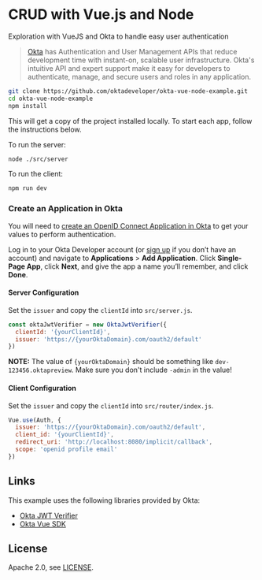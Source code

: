 # CRUD with Vue.js and Node

Exploration with VueJS and Okta to handle easy user authentication

> [Okta](https://developer.okta.com/) has Authentication and User Management APIs that reduce development time with instant-on, scalable user infrastructure. Okta's intuitive API and expert support make it easy for developers to authenticate, manage, and secure users and roles in any application.

```bash
git clone https://github.com/oktadeveloper/okta-vue-node-example.git
cd okta-vue-node-example
npm install
```

This will get a copy of the project installed locally. To start each app, follow the instructions below.

To run the server:

```bash
node ./src/server
```

To run the client:

```bash
npm run dev
```

### Create an Application in Okta

You will need to [create an OpenID Connect Application in Okta](https://developer.okta.com/blog/2018/02/15/build-crud-app-vuejs-node#add-authentication-with-okta) to get your values to perform authentication.

Log in to your Okta Developer account (or [sign up](https://developer.okta.com/signup/) if you don’t have an account) and navigate to **Applications** > **Add Application**. Click **Single-Page App**, click **Next**, and give the app a name you’ll remember, and click **Done**.

#### Server Configuration

Set the `issuer` and copy the `clientId` into `src/server.js`.

```javascript
const oktaJwtVerifier = new OktaJwtVerifier({
  clientId: '{yourClientId}',
  issuer: 'https://{yourOktaDomain}.com/oauth2/default'
})
```

**NOTE:** The value of `{yourOktaDomain}` should be something like `dev-123456.oktapreview`. Make sure you don't include `-admin` in the value!

#### Client Configuration

Set the `issuer` and copy the `clientId` into `src/router/index.js`.

```javascript
Vue.use(Auth, {
  issuer: 'https://{yourOktaDomain}.com/oauth2/default',
  client_id: '{yourClientId}',
  redirect_uri: 'http://localhost:8080/implicit/callback',
  scope: 'openid profile email'
})
```

## Links

This example uses the following libraries provided by Okta:

* [Okta JWT Verifier](https://github.com/okta/okta-oidc-js/tree/master/packages/jwt-verifier)
* [Okta Vue SDK](https://github.com/okta/okta-oidc-js/tree/master/packages/okta-vue)

## License

Apache 2.0, see [LICENSE](LICENSE).
